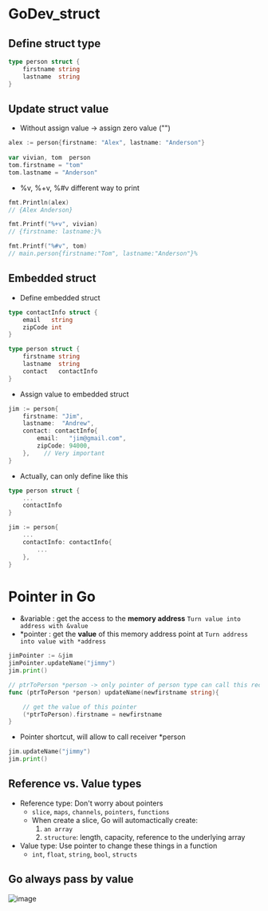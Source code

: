# GoDev_struct

## Define struct type
```Go
type person struct {
	firstname string
	lastname  string
}
```

## Update struct value
- Without assign value -> assign zero value ("")
```Go
alex := person{firstname: "Alex", lastname: "Anderson"}
	
var vivian, tom  person
tom.firstname = "tom"
tom.lastname = "Anderson"
```
- %v, %+v, %#v different way to print
```Go
fmt.Println(alex)
// {Alex Anderson}

fmt.Printf("%+v", vivian)
// {firstname: lastname:}%

fmt.Printf("%#v", tom)
// main.person{firstname:"Tom", lastname:"Anderson"}%
```

## Embedded struct
- Define embedded struct
```Go
type contactInfo struct {
	email   string
	zipCode int
}

type person struct {
	firstname string
	lastname  string
	contact   contactInfo
}
```
- Assign value to embedded struct
```Go
jim := person{
	firstname: "Jim",
	lastname:  "Andrew",
	contact: contactInfo{
		email:   "jim@gmail.com",
		zipCode: 94000,
	},    // Very important
}
```
- Actually, can only define like this
```Go
type person struct {
    ...
	contactInfo
}

jim := person{
	...
	contactInfo: contactInfo{
		...
	},
}
```

# Pointer in Go
- &variable : get the access to the **memory address**
    `Turn value into address with &value`
- *pointer  : get the **value** of this memory address point at
    `Turn address into value with *address`

```Go
jimPointer := &jim
jimPointer.updateName("jimmy")
jim.print()

// ptrToPerson *person -> only pointer of person type can call this receiver
func (ptrToPerson *person) updateName(newfirstname string){

    // get the value of this pointer
	(*ptrToPerson).firstname = newfirstname
}
```

- Pointer shortcut, will allow to call receiver *person
```Go
jim.updateName("jimmy")
jim.print()
```
## Reference vs. Value types
- Reference type: Don't worry about pointers
    - `slice`, `maps`, `channels`, `pointers`, `functions`
    - When create a slice, Go will automactically create: 
        1. `an array`
        2. `structure`: length, capacity, reference to the underlying array 
- Value type: Use pointer to change these things in a function
    - `int`, `float`, `string`, `bool`, `structs`

## Go always pass by value
![image](https://github.com/BB88BB/GoDev_struct/blob/master/always%20pass%20by%20value.jpeg)